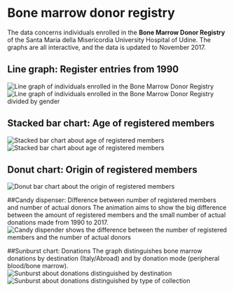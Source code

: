 # Bone marrow donor registry 

The data concerns individuals enrolled in the **Bone Marrow Donor Registry** of the Santa Maria della Misericordia University Hospital of Udine. The graphs are all interactive, and the data is updated to November 2017.

## Line graph: Register entries from 1990
![Line graph of individuals enrolled in the Bone Marrow Donor Registry](/images/linegraph_general.png)
![Line graph of individuals enrolled in the Bone Marrow Donor Registry divided by gender](/images/linegraph_gender.png)

## Stacked bar chart: Age of registered members
![Stacked bar chart about age of registered members](/images/stacked_total.png)
![Stacked bar chart about age of registered members](/images/stacked_age.png)

## Donut chart: Origin of registered members
![Donut bar chart about the origin of registered members](/images/donut.png)

##Candy dispenser: Difference between number of registered members and number of actual donors
The animation aims to show the big difference between the amount of registered members and the small number of actual donations made from 1990 to 2017.
![Candy dispender shows the difference between the number of registered members and the number of actual donors](/images/donors.png)

##Sunburst chart: Donations
The graph distinguishes bone marrow donations by destination (Italy/Abroad) and by donation mode (peripheral blood/bone marrow).
![Sunburst about donations distinguished by destination](/images/sun_1.png)
![Sunburst about donations distinguished by type of collection](/images/sun_2.png)
